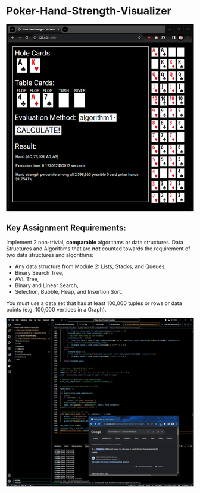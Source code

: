 # Poker-Hand-Strength-Visualizer

![Frontend Interface](readme_images/dec4frontend.png)

## Key Assignment Requirements:
Implement 2 non-trivial, **comparable** algorithms or data structures. Data Structures and Algorithms that are **not** counted towards the requirement of two data structures and algorithms:
- Any data structure from Module 2: Lists, Stacks, and Queues,
- Binary Search Tree,
- AVL Tree,
- Binary and Linear Search,
- Selection, Bubble, Heap, and Insertion Sort.

You must use a data set that has at least 100,000 tuples or rows or data points (e.g. 100,000 vertices in a Graph).

![Showing 2,598,960 Data Points](readme_images/2,598,960%20datapoints.png)